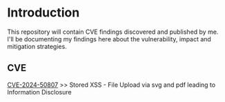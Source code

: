 # Introduction
This repository will contain CVE findings discovered and published by me. I'll be documenting my findings here about the vulnerability, impact and mitigation strategies.

## CVE 
[CVE-2024-50807](https://github.com/HackShiv/CVE/blob/main/CVE-2024-50807.md) >> Stored XSS - File Upload via svg and pdf leading to Information Disclosure

